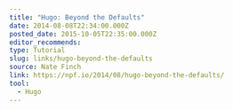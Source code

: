 ```yaml
---
title: "Hugo: Beyond the Defaults"
date: 2014-08-08T22:34:00.000Z
posted_date: 2015-10-05T22:35:00.000Z
editor_recommends:
type: Tutorial
slug: links/hugo-beyond-the-defaults
source: Nate Finch
link: https://npf.io/2014/08/hugo-beyond-the-defaults/
tool:
  - Hugo
---
```





